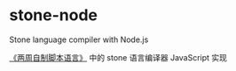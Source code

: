 # stone-node

Stone language compiler with Node.js

[《两周自制脚本语言》](https://book.douban.com/subject/25908672/) 中的 stone 语言编译器 JavaScript 实现 